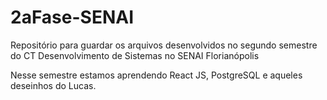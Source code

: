 # 2aFase-SENAI
Repositório para guardar os arquivos desenvolvidos no segundo semestre do CT Desenvolvimento de Sistemas no SENAI Florianópolis

Nesse semestre estamos aprendendo React JS, PostgreSQL e aqueles deseinhos do Lucas.